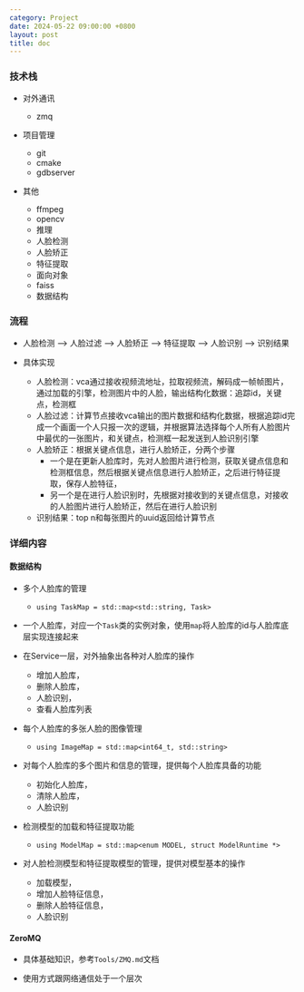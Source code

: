 ```yaml
---
category: Project
date: 2024-05-22 09:00:00 +0800
layout: post
title: doc
---
```


### 技术栈

+ 对外通讯
  + zmq

+ 项目管理
  + git 
  + cmake 
  + gdbserver

+ 其他
  + ffmpeg
  + opencv
  + 推理
  + 人脸检测
  + 人脸矫正
  + 特征提取
  + 面向对象
  + faiss
  + 数据结构

### 流程

+ 人脸检测 --> 人脸过滤 --> 人脸矫正 --> 特征提取 --> 人脸识别 --> 识别结果

+ 具体实现
  + 人脸检测：vca通过接收视频流地址，拉取视频流，解码成一帧帧图片，通过加载的引擎，检测图片中的人脸，输出结构化数据：追踪id，关键点，检测框
  + 人脸过滤：计算节点接收vca输出的图片数据和结构化数据，根据追踪id完成一个画面一个人只报一次的逻辑，并根据算法选择每个人所有人脸图片中最优的一张图片，和关键点，检测框一起发送到人脸识别引擎
  + 人脸矫正：根据关键点信息，进行人脸矫正，分两个步骤
    + 一个是在更新人脸库时，先对人脸图片进行检测，获取关键点信息和检测框信息，然后根据关键点信息进行人脸矫正，之后进行特征提取，保存人脸特征，
    + 另一个是在进行人脸识别时，先根据对接收到的关键点信息，对接收的人脸图片进行人脸矫正，然后在进行人脸识别
  + 识别结果：top n和每张图片的uuid返回给计算节点

### 详细内容

#### 数据结构

+ 多个人脸库的管理
  + `using TaskMap = std::map<std::string, Task>`
+ 一个人脸库，对应一个`Task`类的实例对象，使用`map`将人脸库的id与人脸库底层实现连接起来
+ 在Service一层，对外抽象出各种对人脸库的操作
  + 增加人脸库，
  + 删除人脸库，
  + 人脸识别，
  + 查看人脸库列表

+ 每个人脸库的多张人脸的图像管理
  + `using ImageMap = std::map<int64_t, std::string>`
+ 对每个人脸库的多个图片和信息的管理，提供每个人脸库具备的功能
  + 初始化人脸库，
  + 清除人脸库，
  + 人脸识别

+ 检测模型的加载和特征提取功能
  + `using ModelMap = std::map<enum MODEL, struct ModelRuntime *>`
+ 对人脸检测模型和特征提取模型的管理，提供对模型基本的操作
  + 加载模型，
  + 增加人脸特征信息，
  + 删除人脸特征信息，
  + 人脸识别

#### ZeroMQ

+ 具体基础知识，参考`Tools/ZMQ.md`文档

+ 使用方式跟网络通信处于一个层次